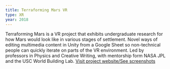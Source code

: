 ```yaml
---
title: Terraforming Mars VR
type: XR
year: 2018
---
```

Terraforming Mars is a VR project that exhibits undergraduate research for how Mars would look like in various stages of settlement. Novel ways of editing multimedia content in Unity from a Google Sheet so non-technical people can quickly iterate on parts of the VR environment. Led by professors in Physics and Creative Writing, with mentorship form NASA JPL and the USC World Building Lab.
[Visit project website/See screenshots](https://polymathic.usc.edu/ahmanson-lab/collaboratories/ahmanson-lab-collaboratories-2018-2019)
